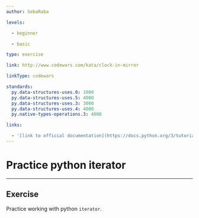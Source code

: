 ```yaml
---
author: SebaRaba

levels:

  - beginner

  - basic

type: exercise

link: http://www.codewars.com/kata/clock-in-mirror

linkType: codewars

standards:
  py.data-structures-uses.0: 1000
  py.data-structures-uses.5: 4000
  py.data-structures-uses.3: 3000
  py.data-structures-uses.4: 4000
  py.native-types-operations.3: 4000

links:

  - '[link to official documentation](https://docs.python.org/3/tutorial/datastructures.html){website}'
---
```


# Practice python iterator

---
## Exercise

Practice working with python `iterator`.
